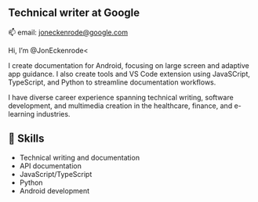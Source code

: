 ## Technical writer at Google

📫 email: joneckenrode@google.com

Hi, I’m @JonEckenrode<

I create documentation for Android, focusing on large screen and adaptive app guidance. I also create tools and VS Code extension using JavaSCript, TypeScript, and Python to streamline documentation workflows.

I have diverse career experience spanning technical writing, software development, and multimedia creation in the healthcare, finance, and e-learning industries.

## 🔧 Skills

- Technical writing and documentation
- API documentation
- JavaScript/TypeScript
- Python
- Android development
